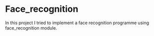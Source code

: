 # Face_recognition
In this project I tried to implement a face recognition programme using face_recognition module.
